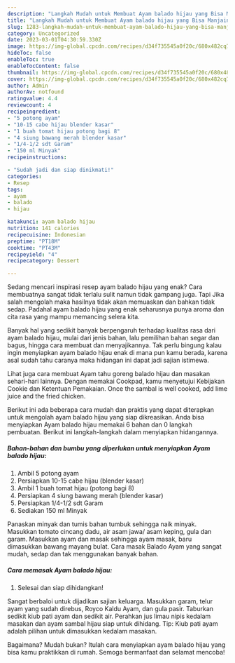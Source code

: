 ```yaml
---
description: "Langkah Mudah untuk Membuat Ayam balado hijau yang Bisa Manjain Lidah"
title: "Langkah Mudah untuk Membuat Ayam balado hijau yang Bisa Manjain Lidah"
slug: 1283-langkah-mudah-untuk-membuat-ayam-balado-hijau-yang-bisa-manjain-lidah
category: Uncategorized
date: 2023-03-01T04:30:59.330Z
image: https://img-global.cpcdn.com/recipes/d34f735545a0f20c/680x482cq70/ayam-balado-hijau-foto-resep-utama.jpg
hideToc: false
enableToc: true
enableTocContent: false
thumbnail: https://img-global.cpcdn.com/recipes/d34f735545a0f20c/680x482cq70/ayam-balado-hijau-foto-resep-utama.jpg
cover: https://img-global.cpcdn.com/recipes/d34f735545a0f20c/680x482cq70/ayam-balado-hijau-foto-resep-utama.jpg
author: Admin
authorAv: notfound
ratingvalue: 4.4
reviewcount: 4
recipeingredient:
- "5 potong ayam"
- "10-15 cabe hijau blender kasar"
- "1 buah tomat hijau potong bagi 8"
- "4 siung bawang merah blender kasar"
- "1/4-1/2 sdt Garam"
- "150 ml Minyak"
recipeinstructions:

- "Sudah jadi dan siap dinikmati!"
categories:
- Resep
tags:
- ayam
- balado
- hijau

katakunci: ayam balado hijau 
nutrition: 141 calories
recipecuisine: Indonesian
preptime: "PT18M"
cooktime: "PT43M"
recipeyield: "4"
recipecategory: Dessert

---
```



Sedang mencari inspirasi resep ayam balado hijau yang enak? Cara membuatnya sangat tidak terlalu sulit namun tidak gampang juga. Tapi Jika salah mengolah maka hasilnya tidak akan memuaskan dan bahkan tidak sedap. Padahal ayam balado hijau yang enak seharusnya punya aroma dan cita rasa yang mampu memancing selera kita.


Banyak hal yang sedikit banyak berpengaruh terhadap kualitas rasa dari ayam balado hijau, mulai dari jenis bahan, lalu pemilihan bahan segar dan bagus, hingga cara membuat dan menyajikannya. Tak perlu bingung kalau ingin menyiapkan ayam balado hijau enak di mana pun kamu berada, karena asal sudah tahu caranya maka hidangan ini dapat jadi sajian istimewa.

Lihat juga cara membuat Ayam tahu goreng balado hijau dan masakan sehari-hari lainnya. Dengan memakai Cookpad, kamu menyetujui Kebijakan Cookie dan Ketentuan Pemakaian. Once the sambal is well cooked, add lime juice and the fried chicken.


Berikut ini ada beberapa cara mudah dan praktis yang dapat diterapkan untuk mengolah ayam balado hijau yang siap dikreasikan. Anda bisa menyiapkan Ayam balado hijau memakai 6 bahan dan 0 langkah pembuatan. Berikut ini langkah-langkah dalam menyiapkan hidangannya.

<!--inarticleads1-->

##### Bahan-bahan dan bumbu yang diperlukan untuk menyiapkan Ayam balado hijau:

1. Ambil 5 potong ayam
1. Persiapkan 10-15 cabe hijau (blender kasar)
1. Ambil 1 buah tomat hijau (potong bagi 8)
1. Persiapkan 4 siung bawang merah (blender kasar)
1. Persiapkan 1/4-1/2 sdt Garam
1. Sediakan 150 ml Minyak


Panaskan minyak dan tumis bahan tumbuk sehingga naik minyak. Masukkan tomato cincang dadu, air asam jawa/ asam keping, gula dan garam. Masukkan ayam dan masak sehingga ayam masak, baru dimasukkan bawang mayang bulat. Cara masak Balado Ayam yang sangat mudah, sedap dan tak menggunakan banyak bahan. 

<!--inarticleads2-->

##### Cara memasak Ayam balado hijau:


1. Selesai dan siap dihidangkan!

Sangat berbaloi untuk dijadikan sajian keluarga. Masukkan garam, telur ayam yang sudah direbus, Royco Kaldu Ayam, dan gula pasir. Taburkan sedikit kiub pati ayam dan sedikit air. Perahkan jus limau nipis kedalam masakan dan ayam sambal hijau siap untuk dihidang. Tip: Kiub pati ayam adalah pilihan untuk dimasukkan kedalam masakan. 

Bagaimana? Mudah bukan? Itulah cara menyiapkan ayam balado hijau yang bisa kamu praktikkan di rumah. Semoga bermanfaat dan selamat mencoba!
